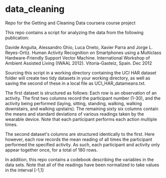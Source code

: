 # data_cleaning
Repo for the Getting and Cleaning Data coursera course project

This repo contains a script for analyzing the data from the following publication:

Davide Anguita, Alessandro Ghio, Luca Oneto, Xavier Parra and Jorge L. Reyes-Ortiz. Human Activity Recognition on Smartphones using a Multiclass Hardware-Friendly Support Vector Machine. International Workshop of Ambient Assisted Living (IWAAL 2012). Vitoria-Gasteiz, Spain. Dec 2012

Sourcing this script in a working directory containing the UCI HAR dataset folder will create two tidy datasets in your working directory, as well as saving the second of these in a local file as UCI_HAR_datameans.txt.

The first dataset is structured as follows: Each row is an observation of an activity. The first two columns record the participant number (1-30), and the activity being performed (laying, sitting, standing, walking, walking downstairs, and walking upstairs). The remaining sixty six columns contain the means and standard deviations of various readings taken by the wearable device. Note that each participant performs each action multiple times.

The second dataset's columns are structured identically to the first. Here however, each row records the mean reading of all times the participant performed the specified activity. As such, each participant and activity only appear together once, for a total of 180 rows.

In addition, this repo contains a codebook describing the variables in the data sets. Note that all of the readings have been normalized to take values in the interval [-1,1]
